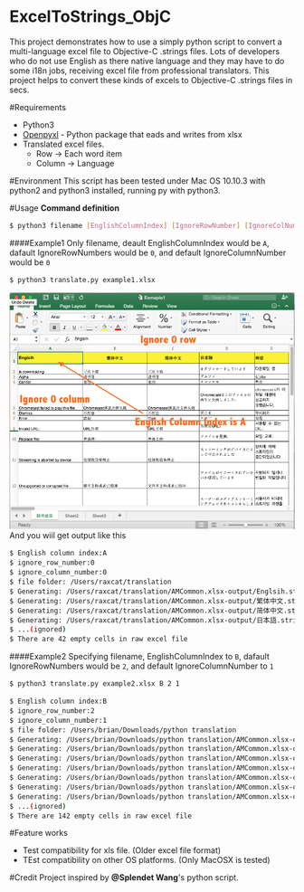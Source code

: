 # ExcelToStrings_ObjC
This project demonstrates how to use a simply python script to convert a multi-language excel file to Objective-C .strings files. Lots of developers who do not use English as there native language and they may have to do some i18n jobs, receiving excel file from professional translators. This project helps to convert these kinds of excels to Objective-C .strings files in secs.

#Requirements
- Python3
- [Openpyxl] - Python package that eads and writes from xlsx
- Translated excel files.
    - Row -> Each word item
    - Column -> Language

#Environment
This script has been tested under Mac OS 10.10.3 with python2 and python3 installed, running py with python3.

#Usage
**Command definition**
```sh
$ python3 filename [EnglishColumnIndex] [IgnoreRowNumber] [IgnoreColNumber]
```

####Example1
Only filename, deault EnglishColumnIndex would be `A`, dafault IgnoreRowNumbers would be `0`, and default IgnoreColumnNumber would be `0` 
```bash
$ python3 translate.py example1.xlsx
```
![Alt text](/example1.png?raw=true "Optional title")
And you wiil get output like this
```bash
$ English column index:A
$ ignore_row_number:0
$ ignore_column_number:0
$ file folder: /Users/raxcat/translation
$ Generating: /Users/raxcat/translation/AMCommon.xlsx-output/Englsih.strings
$ Generating: /Users/raxcat/translation/AMCommon.xlsx-output/繁体中文.strings
$ Generating: /Users/raxcat/translation/AMCommon.xlsx-output/简体中文.strings
$ Generating: /Users/raxcat/translation/AMCommon.xlsx-output/日本語.strings
$ ...(ignored)
$ There are 42 empty cells in raw excel file
```

####Example2
Specifying filename, EnglishColumnIndex to `B`, dafault IgnoreRowNumbers would be `2`, and default IgnoreColumnNumber to `1` 
```bash
$ python3 translate.py example2.xlsx B 2 1
```
```bash
$ English column index:B
$ ignore_row_number:2
$ ignore_column_number:1
$ file folder: /Users/brian/Downloads/python translation
$ Generating: /Users/brian/Downloads/python translation/AMCommon.xlsx-output/Englsih.strings
$ Generating: /Users/brian/Downloads/python translation/AMCommon.xlsx-output/繁体中文.strings
$ Generating: /Users/brian/Downloads/python translation/AMCommon.xlsx-output/简体中文.strings
$ Generating: /Users/brian/Downloads/python translation/AMCommon.xlsx-output/日本語.strings
$ Generating: /Users/brian/Downloads/python translation/AMCommon.xlsx-output/韩语.strings
$ Generating: /Users/brian/Downloads/python translation/AMCommon.xlsx-output/意大利语.strings
$ Generating: /Users/brian/Downloads/python translation/AMCommon.xlsx-output/捷克语.strings
$ ...(ignored)
$ There are 142 empty cells in raw excel file
```



#Feature works
- Test compatibility for xls file. (Older excel file format)
- TEst compatibility on other OS platforms. (Only MacOSX is tested)

#Credit
Project inspired by **@Splendet Wang**'s python script.

[Openpyxl]:https://openpyxl.readthedocs.org/en/latest/index.html
